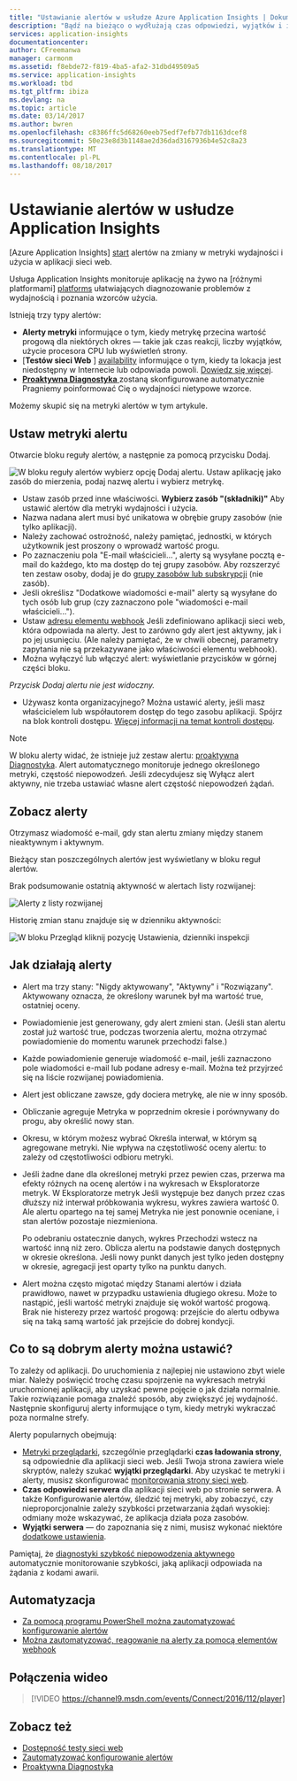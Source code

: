 ```yaml
---
title: "Ustawianie alertów w usłudze Azure Application Insights | Dokumentacja firmy Microsoft"
description: "Bądź na bieżąco o wydłużają czas odpowiedzi, wyjątków i innych wydajności lub zmiany użycia w aplikacji sieci web."
services: application-insights
documentationcenter: 
author: CFreemanwa
manager: carmonm
ms.assetid: f8ebde72-f819-4ba5-afa2-31dbd49509a5
ms.service: application-insights
ms.workload: tbd
ms.tgt_pltfrm: ibiza
ms.devlang: na
ms.topic: article
ms.date: 03/14/2017
ms.author: bwren
ms.openlocfilehash: c8386ffc5d68260eeb75edf7efb77db1163dcef8
ms.sourcegitcommit: 50e23e8d3b1148ae2d36dad3167936b4e52c8a23
ms.translationtype: MT
ms.contentlocale: pl-PL
ms.lasthandoff: 08/18/2017
---
```

# <a name="set-alerts-in-application-insights"></a>Ustawianie alertów w usłudze Application Insights
[Azure Application Insights] [ start] alertów na zmiany w metryki wydajności i użycia w aplikacji sieci web. 

Usługa Application Insights monitoruje aplikację na żywo na [różnymi platformami] [ platforms] ułatwiających diagnozowanie problemów z wydajnością i poznania wzorców użycia.

Istnieją trzy typy alertów:

* **Alerty metryki** informujące o tym, kiedy metrykę przecina wartość progową dla niektórych okres — takie jak czas reakcji, liczby wyjątków, użycie procesora CPU lub wyświetleń strony. 
* [**Testów sieci Web** ] [ availability] informujące o tym, kiedy ta lokacja jest niedostępny w Internecie lub odpowiada powoli. [Dowiedz się więcej][availability].
* [**Proaktywna Diagnostyka** ](app-insights-proactive-diagnostics.md) zostaną skonfigurowane automatycznie Pragniemy poinformować Cię o wydajności nietypowe wzorce.

Możemy skupić się na metryki alertów w tym artykule.

## <a name="set-a-metric-alert"></a>Ustaw metryki alertu
Otwarcie bloku reguły alertów, a następnie za pomocą przycisku Dodaj. 

![W bloku reguły alertów wybierz opcję Dodaj alertu. Ustaw aplikację jako zasób do mierzenia, podaj nazwę alertu i wybierz metrykę.](./media/app-insights-alerts/01-set-metric.png)

* Ustaw zasób przed inne właściwości. **Wybierz zasób "(składniki)"** Aby ustawić alertów dla metryki wydajności i użycia.
* Nazwa nadana alert musi być unikatowa w obrębie grupy zasobów (nie tylko aplikacji).
* Należy zachować ostrożność, należy pamiętać, jednostki, w których użytkownik jest proszony o wprowadź wartość progu.
* Po zaznaczeniu pola "E-mail właścicieli...", alerty są wysyłane pocztą e-mail do każdego, kto ma dostęp do tej grupy zasobów. Aby rozszerzyć ten zestaw osoby, dodaj je do [grupy zasobów lub subskrypcji](app-insights-resources-roles-access-control.md) (nie zasób).
* Jeśli określisz "Dodatkowe wiadomości e-mail" alerty są wysyłane do tych osób lub grup (czy zaznaczono pole "wiadomości e-mail właścicieli..."). 
* Ustaw [adresu elementu webhook](../monitoring-and-diagnostics/insights-webhooks-alerts.md) Jeśli zdefiniowano aplikacji sieci web, która odpowiada na alerty. Jest to zarówno gdy alert jest aktywny, jak i po jej usunięciu. (Ale należy pamiętać, że w chwili obecnej, parametry zapytania nie są przekazywane jako właściwości elementu webhook).
* Można wyłączyć lub włączyć alert: wyświetlanie przycisków w górnej części bloku.

*Przycisk Dodaj alertu nie jest widoczny.* 

* Używasz konta organizacyjnego? Można ustawić alerty, jeśli masz właścicielem lub współautorem dostęp do tego zasobu aplikacji. Spójrz na blok kontroli dostępu. [Więcej informacji na temat kontroli dostępu][roles].

> [!NOTE]
> W bloku alerty widać, że istnieje już zestaw alertu: [proaktywna Diagnostyka](app-insights-proactive-failure-diagnostics.md). Alert automatycznego monitoruje jednego określonego metryki, częstość niepowodzeń. Jeśli zdecydujesz się Wyłącz alert aktywny, nie trzeba ustawiać własne alert częstość niepowodzeń żądań. 
> 
> 

## <a name="see-your-alerts"></a>Zobacz alerty
Otrzymasz wiadomość e-mail, gdy stan alertu zmiany między stanem nieaktywnym i aktywnym. 

Bieżący stan poszczególnych alertów jest wyświetlany w bloku reguł alertów.

Brak podsumowanie ostatnią aktywność w alertach listy rozwijanej:

![Alerty z listy rozwijanej](./media/app-insights-alerts/010-alert-drop.png)

Historię zmian stanu znajduje się w dzienniku aktywności:

![W bloku Przegląd kliknij pozycję Ustawienia, dzienniki inspekcji](./media/app-insights-alerts/09-alerts.png)

## <a name="how-alerts-work"></a>Jak działają alerty
* Alert ma trzy stany: "Nigdy aktywowany", "Aktywny" i "Rozwiązany". Aktywowany oznacza, że określony warunek był ma wartość true, ostatniej oceny.
* Powiadomienie jest generowany, gdy alert zmieni stan. (Jeśli stan alertu został już wartość true, podczas tworzenia alertu, można otrzymać powiadomienie do momentu warunek przechodzi false.)
* Każde powiadomienie generuje wiadomość e-mail, jeśli zaznaczono pole wiadomości e-mail lub podane adresy e-mail. Można też przyjrzeć się na liście rozwijanej powiadomienia.
* Alert jest obliczane zawsze, gdy dociera metrykę, ale nie w inny sposób.
* Obliczanie agreguje Metryka w poprzednim okresie i porównywany do progu, aby określić nowy stan.
* Okresu, w którym możesz wybrać Określa interwał, w którym są agregowane metryki. Nie wpływa na częstotliwość oceny alertu: to zależy od częstotliwości odbioru metryki.
* Jeśli żadne dane dla określonej metryki przez pewien czas, przerwa ma efekty różnych na ocenę alertów i na wykresach w Eksploratorze metryk. W Eksploratorze metryk Jeśli występuje bez danych przez czas dłuższy niż interwał próbkowania wykresu, wykres zawiera wartość 0. Ale alertu opartego na tej samej Metryka nie jest ponownie oceniane, i stan alertów pozostaje niezmieniona. 
  
    Po odebraniu ostatecznie danych, wykres Przechodzi wstecz na wartość inną niż zero. Oblicza alertu na podstawie danych dostępnych w okresie określona. Jeśli nowy punkt danych jest tylko jeden dostępny w okresie, agregacji jest oparty tylko na punktu danych.
* Alert można często migotać między Stanami alertów i działa prawidłowo, nawet w przypadku ustawienia długiego okresu. Może to nastąpić, jeśli wartość metryki znajduje się wokół wartość progową. Brak nie histerezy przez wartość progową: przejście do alertu odbywa się na taką samą wartość jak przejście do dobrej kondycji.

## <a name="what-are-good-alerts-to-set"></a>Co to są dobrym alerty można ustawić?
To zależy od aplikacji. Do uruchomienia z najlepiej nie ustawiono zbyt wiele miar. Należy poświęcić trochę czasu spojrzenie na wykresach metryki uruchomionej aplikacji, aby uzyskać pewne pojęcie o jak działa normalnie. Takie rozwiązanie pomaga znaleźć sposób, aby zwiększyć jej wydajność. Następnie skonfiguruj alerty informujące o tym, kiedy metryki wykraczać poza normalne strefy. 

Alerty popularnych obejmują:

* [Metryki przeglądarki][client], szczególnie przeglądarki **czas ładowania strony**, są odpowiednie dla aplikacji sieci web. Jeśli Twoja strona zawiera wiele skryptów, należy szukać **wyjątki przeglądarki**. Aby uzyskać te metryki i alerty, musisz skonfigurować [monitorowania strony sieci web][client].
* **Czas odpowiedzi serwera** dla aplikacji sieci web po stronie serwera. A także Konfigurowanie alertów, śledzić tej metryki, aby zobaczyć, czy nieproporcjonalnie zależy szybkości przetwarzania żądań wysokiej: odmiany może wskazywać, że aplikacja działa poza zasobów. 
* **Wyjątki serwera** — do zapoznania się z nimi, musisz wykonać niektóre [dodatkowe ustawienia](app-insights-asp-net-exceptions.md).

Pamiętaj, że [diagnostyki szybkość niepowodzenia aktywnego](app-insights-proactive-failure-diagnostics.md) automatycznie monitorowanie szybkości, jaką aplikacji odpowiada na żądania z kodami awarii. 

## <a name="automation"></a>Automatyzacja
* [Za pomocą programu PowerShell można zautomatyzować konfigurowanie alertów](app-insights-powershell-alerts.md)
* [Można zautomatyzować, reagowanie na alerty za pomocą elementów webhook](../monitoring-and-diagnostics/insights-webhooks-alerts.md)

## <a name="video"></a>Połączenia wideo

> [!VIDEO https://channel9.msdn.com/events/Connect/2016/112/player]

## <a name="see-also"></a>Zobacz też
* [Dostępność testy sieci web](app-insights-monitor-web-app-availability.md)
* [Zautomatyzować konfigurowanie alertów](app-insights-powershell-alerts.md)
* [Proaktywna Diagnostyka](app-insights-proactive-diagnostics.md) 

<!--Link references-->

[availability]: app-insights-monitor-web-app-availability.md
[client]: app-insights-javascript.md
[platforms]: app-insights-platforms.md
[roles]: app-insights-resources-roles-access-control.md
[start]: app-insights-overview.md


